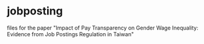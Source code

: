 # jobposting
files for the paper "Impact of Pay Transparency on Gender Wage Inequality: Evidence from Job Postings Regulation in Taiwan"
